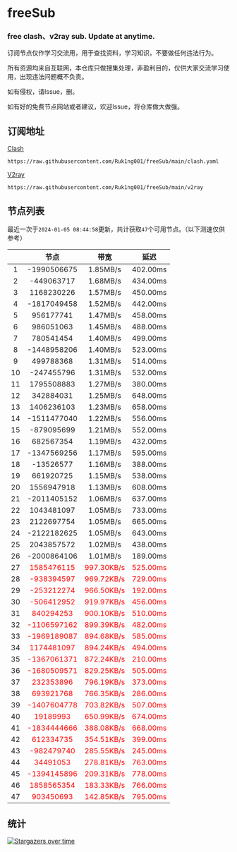 # freeSub
### free clash、v2ray sub. Update at anytime.

订阅节点仅作学习交流用，用于查找资料，学习知识，不要做任何违法行为。

所有资源均来自互联网，本仓库只做搜集处理，非盈利目的，仅供大家交流学习使用，出现违法问题概不负责。

如有侵权，请Issue，删。

如有好的免费节点网站或者建议，欢迎Issue，将仓库做大做强。

## 订阅地址
[Clash](https://raw.githubusercontent.com/Ruk1ng001/freeSub/main/clash.yaml)
```
https://raw.githubusercontent.com/Ruk1ng001/freeSub/main/clash.yaml
```
[V2ray](https://raw.githubusercontent.com/Ruk1ng001/freeSub/main/v2ray)
```
https://raw.githubusercontent.com/Ruk1ng001/freeSub/main/v2ray
```

## 节点列表

最近一次于`2024-01-05 08:44:58`更新，共计获取`47`个可用节点。（以下测速仅供参考）

|  | 节点 | 带宽 | 延迟 |
|:-:|:--:|:--:|:--:|
 | 1 | -1990506675 | 1.85MB/s | 402.00ms |
 | 2 | -449063717 | 1.68MB/s | 434.00ms |
 | 3 | 1168230226 | 1.57MB/s | 450.00ms |
 | 4 | -1817049458 | 1.52MB/s | 442.00ms |
 | 5 | 956177741 | 1.47MB/s | 458.00ms |
 | 6 | 986051063 | 1.45MB/s | 488.00ms |
 | 7 | 780541454 | 1.40MB/s | 499.00ms |
 | 8 | -1448958206 | 1.40MB/s | 523.00ms |
 | 9 | 499788368 | 1.31MB/s | 514.00ms |
 | 10 | -247455796 | 1.31MB/s | 532.00ms |
 | 11 | 1795508883 | 1.27MB/s | 380.00ms |
 | 12 | 342884031 | 1.25MB/s | 648.00ms |
 | 13 | 1406236103 | 1.23MB/s | 658.00ms |
 | 14 | -1511477040 | 1.22MB/s | 556.00ms |
 | 15 | -879095699 | 1.21MB/s | 552.00ms |
 | 16 | 682567354 | 1.19MB/s | 432.00ms |
 | 17 | -1347569256 | 1.17MB/s | 595.00ms |
 | 18 | -13526577 | 1.16MB/s | 388.00ms |
 | 19 | 661920725 | 1.15MB/s | 538.00ms |
 | 20 | 1556947918 | 1.13MB/s | 608.00ms |
 | 21 | -2011405152 | 1.06MB/s | 637.00ms |
 | 22 | 1043481097 | 1.05MB/s | 733.00ms |
 | 23 | 2122697754 | 1.05MB/s | 665.00ms |
 | 24 | -2122182625 | 1.05MB/s | 643.00ms |
 | 25 | 2043857572 | 1.02MB/s | 438.00ms |
 | 26 | -2000864106 | 1.01MB/s | 189.00ms |
 | 27 | <font color=red>1585476115</font> | <font color=red>997.30KB/s</font> | <font color=red>525.00ms</font> |
 | 28 | <font color=red>-938394597</font> | <font color=red>969.72KB/s</font> | <font color=red>729.00ms</font> |
 | 29 | <font color=red>-253212274</font> | <font color=red>966.50KB/s</font> | <font color=red>192.00ms</font> |
 | 30 | <font color=red>-506412952</font> | <font color=red>919.97KB/s</font> | <font color=red>456.00ms</font> |
 | 31 | <font color=red>840294253</font> | <font color=red>900.10KB/s</font> | <font color=red>510.00ms</font> |
 | 32 | <font color=red>-1106597162</font> | <font color=red>899.39KB/s</font> | <font color=red>482.00ms</font> |
 | 33 | <font color=red>-1969189087</font> | <font color=red>894.68KB/s</font> | <font color=red>585.00ms</font> |
 | 34 | <font color=red>1174481097</font> | <font color=red>894.24KB/s</font> | <font color=red>494.00ms</font> |
 | 35 | <font color=red>-1367061371</font> | <font color=red>872.24KB/s</font> | <font color=red>210.00ms</font> |
 | 36 | <font color=red>-1680509571</font> | <font color=red>829.25KB/s</font> | <font color=red>505.00ms</font> |
 | 37 | <font color=red>232353896</font> | <font color=red>796.19KB/s</font> | <font color=red>373.00ms</font> |
 | 38 | <font color=red>693921768</font> | <font color=red>766.35KB/s</font> | <font color=red>286.00ms</font> |
 | 39 | <font color=red>-1407604778</font> | <font color=red>703.82KB/s</font> | <font color=red>507.00ms</font> |
 | 40 | <font color=red>19189993</font> | <font color=red>650.99KB/s</font> | <font color=red>674.00ms</font> |
 | 41 | <font color=red>-1834444666</font> | <font color=red>388.08KB/s</font> | <font color=red>668.00ms</font> |
 | 42 | <font color=red>612334735</font> | <font color=red>354.51KB/s</font> | <font color=red>399.00ms</font> |
 | 43 | <font color=red>-982479740</font> | <font color=red>285.55KB/s</font> | <font color=red>245.00ms</font> |
 | 44 | <font color=red>34491053</font> | <font color=red>278.81KB/s</font> | <font color=red>763.00ms</font> |
 | 45 | <font color=red>-1394145896</font> | <font color=red>209.31KB/s</font> | <font color=red>778.00ms</font> |
 | 46 | <font color=red>1858565354</font> | <font color=red>183.33KB/s</font> | <font color=red>766.00ms</font> |
 | 47 | <font color=red>903450693</font> | <font color=red>142.85KB/s</font> | <font color=red>795.00ms</font> |


## 统计

[![Stargazers over time](https://starchart.cc/Ruk1ng001/freeSub.svg)](https://starchart.cc/Ruk1ng001/freeSub)